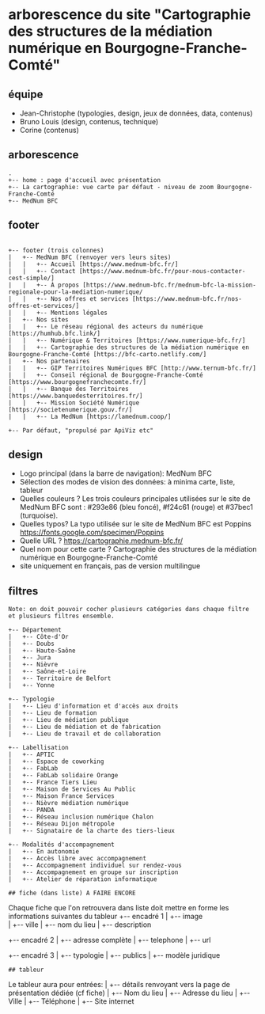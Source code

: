 # arborescence du site "Cartographie des structures de la médiation numérique en Bourgogne-Franche-Comté"

## équipe 

- Jean-Christophe (typologies, design, jeux de données, data, contenus)
- Bruno Louis (design, contenus, technique)
- Corine (contenus)

## arborescence

```
.
+-- home : page d'accueil avec présentation
+-- La cartographie: vue carte par défaut - niveau de zoom Bourgogne-Franche-Comté
+-- MedNum BFC
```

## footer
```

+-- footer (trois colonnes)
|   +-- MedNum BFC (renvoyer vers leurs sites)
|   |   +-- Accueil [https://www.mednum-bfc.fr/]
|   |   +-- Contact [https://www.mednum-bfc.fr/pour-nous-contacter-cest-simple/]
|   |   +-- À propos [https://www.mednum-bfc.fr/mednum-bfc-la-mission-regionale-pour-la-mediation-numerique/
|   |   +-- Nos offres et services [https://www.mednum-bfc.fr/nos-offres-et-services/]
|   |   +-- Mentions légales
|   +-- Nos sites
|   |   +-- Le réseau régional des acteurs du numérique [https://humhub.bfc.link/]
|   |   +-- Numérique & Territoires [https://www.numerique-bfc.fr/]
|   |   +-- Cartographie des structures de la médiation numérique en Bourgogne-Franche-Comté [https://bfc-carto.netlify.com/]
|   +-- Nos partenaires
|   |   +-- GIP Territoires Numériques BFC [http://www.ternum-bfc.fr/]
|   |   +-- Conseil régional de Bourgogne-Franche-Comté [https://www.bourgognefranchecomte.fr/]
|   |   +-- Banque des Territoires [https://www.banquedesterritoires.fr/]
|   |   +-- Mission Société Numérique [https://societenumerique.gouv.fr/]
|   |   +-- La MedNum [https://lamednum.coop/]

+-- Par défaut, "propulsé par ApiViz etc" 

```

## design

- Logo principal (dans la barre de navigation): MedNum BFC 
- Sélection des modes de vision des données: à minima carte, liste, tableur
- Quelles couleurs ? Les trois couleurs principales utilisées sur le site de MedNum BFC sont : #293e86 (bleu foncé), #f24c61 (rouge) et #37bec1 (turquoise).
- Quelles typos? La typo utilisée sur le site de MedNum BFC est Poppins https://fonts.google.com/specimen/Poppins
- Quelle URL ? https://cartographie.mednum-bfc.fr/
- Quel nom pour cette carte ? Cartographie des structures de la médiation numérique en Bourgogne-Franche-Comté
- site uniquement en français, pas de version multilingue

## filtres 
```
Note: on doit pouvoir cocher plusieurs catégories dans chaque filtre et plusieurs filtres ensemble.

+-- Département
|   +-- Côte-d'Or
|   +-- Doubs
|   +-- Haute-Saône
|   +-- Jura
|   +-- Nièvre
|   +-- Saône-et-Loire
|   +-- Territoire de Belfort
|   +-- Yonne

+-- Typologie
|   +-- Lieu d'information et d'accès aux droits
|   +-- Lieu de formation
|   +-- Lieu de médiation publique
|   +-- Lieu de médiation et de fabrication
|   +-- Lieu de travail et de collaboration

+-- Labellisation
|   +-- APTIC
|   +-- Espace de coworking
|   +-- FabLab
|   +-- FabLab solidaire Orange
|   +-- France Tiers Lieu
|   +-- Maison de Services Au Public
|   +-- Maison France Services
|   +-- Nièvre médiation numérique
|   +-- PANDA
|   +-- Réseau inclusion numérique Chalon 
|   +-- Réseau Dijon métropole
|   +-- Signataire de la charte des tiers-lieux

+-- Modalités d'accompagnement
|   +-- En autonomie
|   +-- Accès libre avec accompagnement
|   +-- Accompagnement individuel sur rendez-vous
|   +-- Accompagnement en groupe sur inscription
|   +-- Atelier de réparation informatique

## fiche (dans liste) A FAIRE ENCORE

```
Chaque fiche que l'on retrouvera dans liste doit mettre en forme les informations suivantes du tableur
+-- encadré 1
|   +-- image  
|   +-- ville
|   +-- nom du lieu
|   +-- description

+-- encadré 2
|   +-- adresse complète
|   +-- telephone
|   +-- url 

+-- encadré 3
|   +-- typologie
|   +-- publics
|   +-- modèle juridique

```
## tableur

```
Le tableur aura pour entrées:
|   +-- détails renvoyant vers la page de présentation dédiée (cf fiche)
|   +-- Nom du lieu
|   +-- Adresse du lieu
|   +-- Ville
|   +-- Téléphone
|   +-- Site internet
